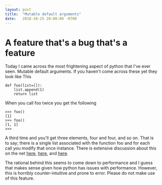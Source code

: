 ```yaml
---
layout: post
title:  "Mutable default arguments"
date:   2018-10-25 20:00:00 -0700
---
```

# A feature that's a bug that's a feature
Today I came across the most frightening aspect of python that I've ever seen. Mutable default arguments. If you haven't come across these yet they look like This
```
def foo(list=[]):
    list.append(1)
    return list
```
When you call foo twice you get the following
```
>>> foo()
[1]
>>> foo()
[1, 1]
>>>
```
A third time and you'll get three elements, four and four, and so on. That is to say; there is a single list associated with the function foo and for each call you modify that once instance. There is extensive discussion about this on the net [here](https://softwareengineering.stackexchange.com/questions/157373/python-mutable-default-argument-why), [here](https://stackoverflow.com/questions/1132941/least-astonishment-and-the-mutable-default-argument), and [here](http://effbot.org/zone/default-values.htm).

The rational behind this seems to come down to performance and I guess that makes sense given how python has issues with performance. However, this is horribly counter-intuitive and prone to error. Please do not make use of this feature.
